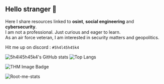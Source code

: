 ## Hello stranger 👋

Here I share resources linked to **osint**, **social engineering** and **cybersecurity**.  
I am not a professional. Just curious and eager to learn.  
As an air force veteran, I am interested in security matters and geopolitics.  

Hit me up on discord : ```#5h4l45h45k4```

![5h4l45h45k4's GitHub stats](https://github-readme-stats.vercel.app/api?username=5h4l45h45k4&show_icons=true&theme=jolly&hide=stars,contribs&rank_icon=github)
![Top Langs](https://github-readme-stats.vercel.app/api/top-langs/?username=5h4l45h45k4&layout=compact&theme=jolly)

<img src="https://tryhackme-badges.s3.amazonaws.com/5h4l45h45k4.png" alt="THM Image Badge" />

![Root-me-stats](https://root-me-diff.vercel.app/rm-gh?nickname=5h4l45h45k4&style=midnight&gstats=show)
